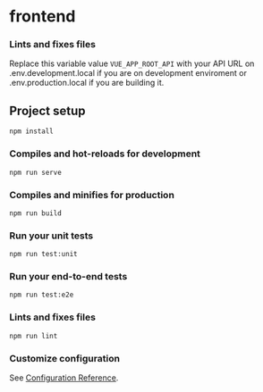# frontend

### Lints and fixes files
Replace this variable value `VUE_APP_ROOT_API` with your API URL on .env.development.local if you are on development enviroment or .env.production.local if you are building it.
## Project setup
```
npm install
```

### Compiles and hot-reloads for development
```
npm run serve
```

### Compiles and minifies for production
```
npm run build
```

### Run your unit tests
```
npm run test:unit
```

### Run your end-to-end tests
```
npm run test:e2e
```

### Lints and fixes files
```
npm run lint
```

### Customize configuration
See [Configuration Reference](https://cli.vuejs.org/config/).
